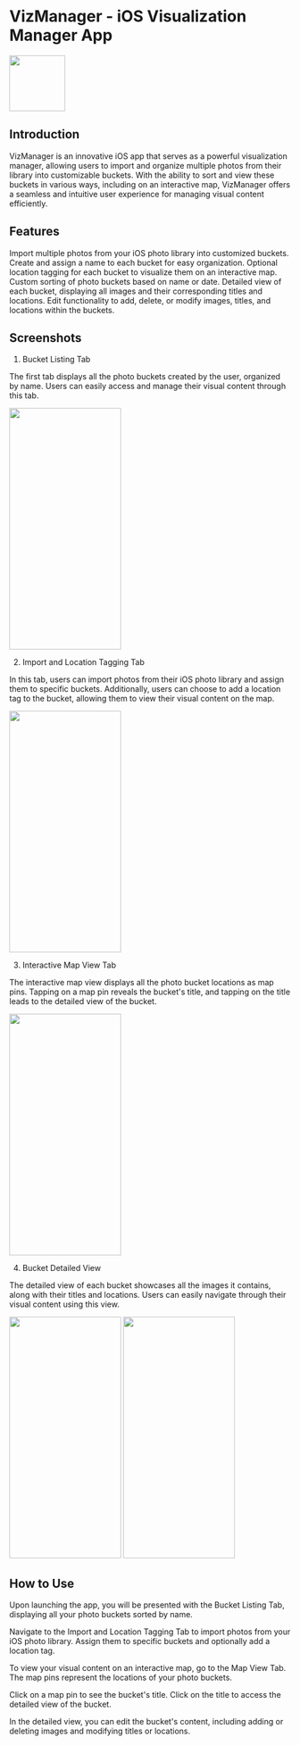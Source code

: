 # VizManager - iOS Visualization Manager App

<img src="https://github.com/oznurkose/VizManager/assets/51455152/2a09d298-007e-4efa-90c2-aed8f5d7fc7b" width="100" height="100">


## Introduction
VizManager is an innovative iOS app that serves as a powerful visualization manager, allowing users to import and organize multiple photos from their library into customizable buckets. With the ability to sort and view these buckets in various ways, including on an interactive map, VizManager offers a seamless and intuitive user experience for managing visual content efficiently.

## Features
Import multiple photos from your iOS photo library into customized buckets.
Create and assign a name to each bucket for easy organization.
Optional location tagging for each bucket to visualize them on an interactive map.
Custom sorting of photo buckets based on name or date.
Detailed view of each bucket, displaying all images and their corresponding titles and locations.
Edit functionality to add, delete, or modify images, titles, and locations within the buckets.

## Screenshots
1. Bucket Listing Tab

The first tab displays all the photo buckets created by the user, organized by name. Users can easily access and manage their visual content through this tab.

<img src="https://github.com/oznurkose/VizManager/assets/51455152/9c1df7c0-ac21-4bad-977e-4f6d3d869d8d" width="200" height="433">

2. Import and Location Tagging Tab

In this tab, users can import photos from their iOS photo library and assign them to specific buckets. Additionally, users can choose to add a location tag to the bucket, allowing them to view their visual content on the map.

<img src="https://github.com/oznurkose/VizManager/assets/51455152/6af70fa7-1f87-4ee5-8409-8f4b2560c6fc" width="200" height="433">

3. Interactive Map View Tab


The interactive map view displays all the photo bucket locations as map pins. Tapping on a map pin reveals the bucket's title, and tapping on the title leads to the detailed view of the bucket.

<img src="https://github.com/oznurkose/VizManager/assets/51455152/7314bc79-c37d-4993-bfa1-03204cf0b8bd" width="200" height="433">

4. Bucket Detailed View


The detailed view of each bucket showcases all the images it contains, along with their titles and locations. Users can easily navigate through their visual content using this view.

<img src="https://github.com/oznurkose/VizManager/assets/51455152/c0b0ac5e-15e1-4381-8110-bbc113115f37" width="200" height="433">
<img src="https://github.com/oznurkose/VizManager/assets/51455152/4f8aae38-3753-4929-ae64-968679e8563b" width="200" height="433">

## How to Use
Upon launching the app, you will be presented with the Bucket Listing Tab, displaying all your photo buckets sorted by name.

Navigate to the Import and Location Tagging Tab to import photos from your iOS photo library. Assign them to specific buckets and optionally add a location tag.

To view your visual content on an interactive map, go to the Map View Tab. The map pins represent the locations of your photo buckets.

Click on a map pin to see the bucket's title. Click on the title to access the detailed view of the bucket.

In the detailed view, you can edit the bucket's content, including adding or deleting images and modifying titles or locations.


